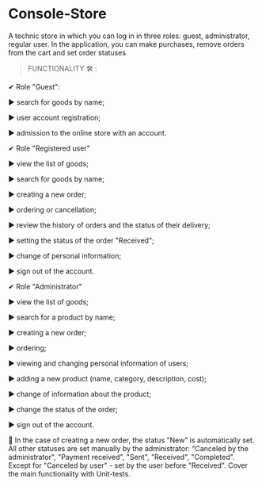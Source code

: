 # Console-Store
A technic store in which you can log in in three roles: guest, administrator, regular user. In the application, you can make purchases, remove orders from the cart and set order statuses

> FUNCTIONALITY 🛠 :

✔ Role "Guest":

► search for goods by name;

► user account registration;

► admission to the online store with an account.


✔ Role "Registered user"

► view the list of goods;

► search for goods by name;

► creating a new order;

► ordering or cancellation;

► review the history of orders and the status of their delivery;

► setting the status of the order "Received";

► change of personal information;

► sign out of the account.


✔ Role "Administrator"

► view the list of goods;

► search for a product by name;

► creating a new order;

► ordering;

► viewing and changing personal information of users;

► adding a new product (name, category, description, cost);

► change of information about the product;

► change the status of the order;

► sign out of the account.



🚩 In the case of creating a new order, the status "New" is automatically set. All other statuses are set manually by the administrator: "Canceled by the administrator", "Payment received", "Sent", "Received", "Completed". Except for "Canceled by user" - set by the user before "Received". Cover the main functionality
with Unit-tests.
